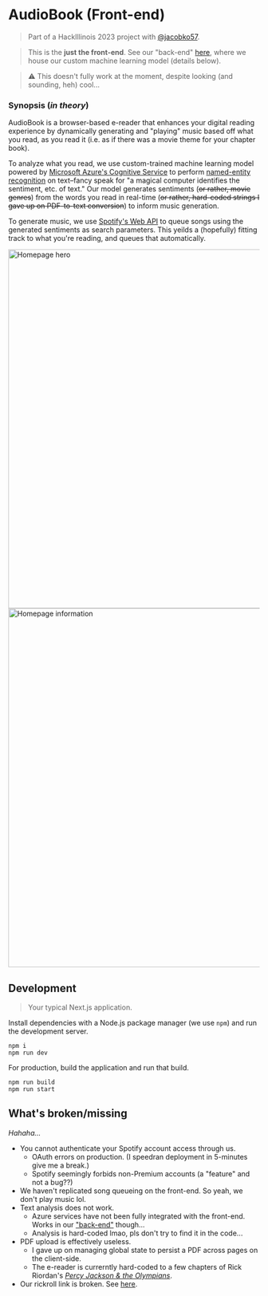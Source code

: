 # AudioBook (Front-end)

> Part of a HackIllinois 2023 project with [@jacobko57](https://github.com/jacobko57).

> This is the **just the front-end**. See our "back-end" [here](https://github.com/jacobko57/music-ereader-nlp), where we house our custom machine learning model (details below).

> :warning: This doesn't fully work at the moment, despite looking (and sounding, heh) cool...

### Synopsis (*in theory*)

AudioBook is a browser-based e-reader that enhances your digital reading experience by dynamically generating and "playing" music based off what you read, as you read it (i.e. as if there was a movie theme for your chapter book).

To analyze what you read, we use custom-trained machine learning model powered by [Microsoft Azure's Cognitive Service](https://azure.microsoft.com/en-us/products/cognitive-services/language-service/ ) to perform [named-entity recognition](https://learn.microsoft.com/en-us/azure/cognitive-services/language-service/custom-named-entity-recognition/overview) on text–fancy speak for "a magical computer identifies the sentiment, etc. of text." Our model generates sentiments (~~or rather, movie genres~~) from the words you read in real-time (~~or rather, hard-coded strings I gave up on PDF-to-text conversion~~) to inform music generation.

To generate music, we use [Spotify's Web API](https://developer.spotify.com/documentation/web-api/) to queue songs using the generated sentiments as search parameters. This yeilds a (hopefully) fitting track to what you're reading, and queues that automatically.

<img width="720" alt="Homepage hero" src="https://user-images.githubusercontent.com/90884224/221733589-09f273a8-72fe-4171-b441-ab4919216bea.png">

<img width="720" alt="Homepage information" src="https://user-images.githubusercontent.com/90884224/221732964-efff2838-5d20-4ec8-a85e-a617593c6173.png">

## Development

> Your typical Next.js application.

Install dependencies with a Node.js package manager (we use `npm`) and run the development server.
```
npm i
npm run dev
```
For production, build the application and run that build.
```
npm run build
npm run start
```

## What's broken/missing

*Hahaha...*
- You cannot authenticate your Spotify account access through us.
  - OAuth errors on production. (I speedran deployment in 5-minutes give me a break.)
  - Spotify seemingly forbids non-Premium accounts (a "feature" and not a bug??)
- We haven't replicated song queueing on the front-end. So yeah, we don't play music lol.
- Text analysis does not work.
  - Azure services have not been fully integrated with the front-end. Works in our ["back-end"](https://github.com/jacobko57/music-ereader-nlp) though...
  - Analysis is hard-coded lmao, pls don't try to find it in the code...
- PDF upload is effectively useless.
  - I gave up on managing global state to persist a PDF across pages on the client-side.
  - The e-reader is currerntly hard-coded to a few chapters of Rick Riordan's [*Percy Jackson & the Olympians*](https://github.com/quinnouyang/AudioBook/blob/main/assets/percy-jackson.pdf).
- Our rickroll link is broken. See [here](https://www.youtube.com/watch?v=dQw4w9WgXcQ).
